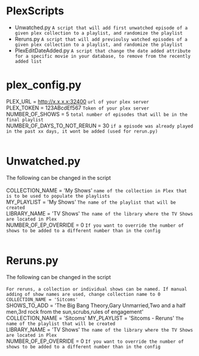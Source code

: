 # PlexScripts


* Unwatched.py
  ```A script that will add first unwatched episode of a given plex collection to a playlist, and randomize the playlist```
* Reruns.py 
  ```A script that will add previoulsy watched episodes of a given plex collection to a playlist, and randomize the playlist```
* PlexEditDateAdded.py
  ```A script that change the date added attribute for a specific movie in your database, to remove from the recently added list```
  

# plex_config.py
PLEX_URL = http://x.x.x.x:32400 ```url of your plex server``` <br />
PLEX_TOKEN = 123ABcdEf567 ```Token of your plex server```<br />
NUMBER_OF_SHOWS = 5 ```total number of episodes that will be in the final playlist```<br />
NUMBER_OF_DAYS_TO_NOT_RERUN = 30 ```if a episode was already played in the past xx days, it wont be added (used for rerun.py)```<br />
<br />
# Unwatched.py
The following can be changed in the script
<br />
<br />
COLLECTION_NAME = 'My Shows' ```name of the collection in Plex that is to be used to populate the playlists``` <br />
MY_PLAYLIST = 'My Shows' ```The name of the playlist that will be created``` <br />
LIBRARY_NAME = 'TV Shows' ```The name of the library where the TV Shows are located in Plex``` <br />
NUMBER_OF_EP_OVERRIDE = 0 ```If you want to override the number of shows to be added to a different number than in the config``` <br />
<br />
# Reruns.py
The following can be changed in the script
<br />
<br />
```For reruns, a collection or individual shows can be named. If manual adding of show names are used, change collection name to 0 COLLECTION_NAME = 'Sitcoms'``` <br />
SHOWS_TO_ADD = 'The Big Bang Theory,Gary Unmarried,Two and a half men,3rd rock from the sun,scrubs,rules of engagement'
COLLECTION_NAME = 'Sitcoms'
MY_PLAYLIST = 'Sitcoms - Reruns' ```The name of the playlist that will be created``` <br />
LIBRARY_NAME = 'TV Shows' ```The name of the library where the TV Shows are located in Plex``` <br />
NUMBER_OF_EP_OVERRIDE = 0 ```If you want to override the number of shows to be added to a different number than in the config``` <br />
#
